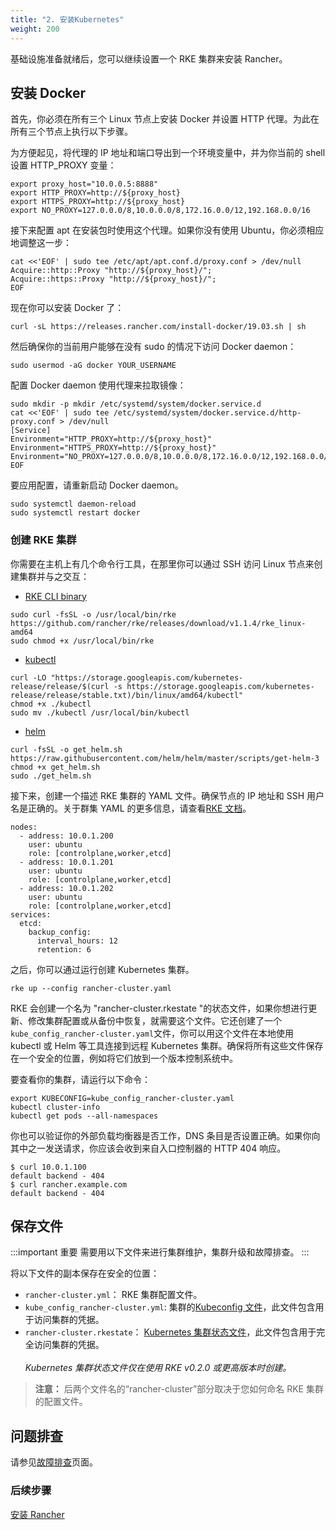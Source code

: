 ```yaml
---
title: "2. 安装Kubernetes"
weight: 200
---
```


基础设施准备就绪后，您可以继续设置一个 RKE 集群来安装 Rancher。

## 安装 Docker

首先，你必须在所有三个 Linux 节点上安装 Docker 并设置 HTTP 代理。为此在所有三个节点上执行以下步骤。

为方便起见，将代理的 IP 地址和端口导出到一个环境变量中，并为你当前的 shell 设置 HTTP_PROXY 变量：

```shell
export proxy_host="10.0.0.5:8888"
export HTTP_PROXY=http://${proxy_host}
export HTTPS_PROXY=http://${proxy_host}
export NO_PROXY=127.0.0.0/8,10.0.0.0/8,172.16.0.0/12,192.168.0.0/16
```

接下来配置 apt 在安装包时使用这个代理。如果你没有使用 Ubuntu，你必须相应地调整这一步：

```shell
cat <<'EOF' | sudo tee /etc/apt/apt.conf.d/proxy.conf > /dev/null
Acquire::http::Proxy "http://${proxy_host}/";
Acquire::https::Proxy "http://${proxy_host}/";
EOF
```

现在你可以安装 Docker 了：

```shell
curl -sL https://releases.rancher.com/install-docker/19.03.sh | sh
```

然后确保你的当前用户能够在没有 sudo 的情况下访问 Docker daemon：

```shell
sudo usermod -aG docker YOUR_USERNAME
```

配置 Docker daemon 使用代理来拉取镜像：

```shell
sudo mkdir -p mkdir /etc/systemd/system/docker.service.d
cat <<'EOF' | sudo tee /etc/systemd/system/docker.service.d/http-proxy.conf > /dev/null
[Service]
Environment="HTTP_PROXY=http://${proxy_host}"
Environment="HTTPS_PROXY=http://${proxy_host}"
Environment="NO_PROXY=127.0.0.0/8,10.0.0.0/8,172.16.0.0/12,192.168.0.0/16"
EOF
```

要应用配置，请重新启动 Docker daemon。

```shell
sudo systemctl daemon-reload
sudo systemctl restart docker
```

### 创建 RKE 集群

你需要在主机上有几个命令行工具，在那里你可以通过 SSH 访问 Linux 节点来创建集群并与之交互：

- [RKE CLI binary](docs/rke/installation/_index)

```shell
sudo curl -fsSL -o /usr/local/bin/rke https://github.com/rancher/rke/releases/download/v1.1.4/rke_linux-amd64
sudo chmod +x /usr/local/bin/rke
```

- [kubectl](https://kubernetes.io/docs/tasks/tools/install-kubectl/)

```
curl -LO "https://storage.googleapis.com/kubernetes-release/release/$(curl -s https://storage.googleapis.com/kubernetes-release/release/stable.txt)/bin/linux/amd64/kubectl"
chmod +x ./kubectl
sudo mv ./kubectl /usr/local/bin/kubectl
```

- [helm](https://helm.sh/docs/intro/install/)

```
curl -fsSL -o get_helm.sh https://raw.githubusercontent.com/helm/helm/master/scripts/get-helm-3
chmod +x get_helm.sh
sudo ./get_helm.sh
```

接下来，创建一个描述 RKE 集群的 YAML 文件。确保节点的 IP 地址和 SSH 用户名是正确的。关于群集 YAML 的更多信息，请查看[RKE 文档](/docs/rke/example-yamls/_index)。

```
nodes:
  - address: 10.0.1.200
    user: ubuntu
    role: [controlplane,worker,etcd]
  - address: 10.0.1.201
    user: ubuntu
    role: [controlplane,worker,etcd]
  - address: 10.0.1.202
    user: ubuntu
    role: [controlplane,worker,etcd]
services:
  etcd:
    backup_config:
      interval_hours: 12
      retention: 6
```

之后，你可以通过运行创建 Kubernetes 集群。

```shell
rke up --config rancher-cluster.yaml
```

RKE 会创建一个名为 "rancher-cluster.rkestate "的状态文件，如果你想进行更新、修改集群配置或从备份中恢复，就需要这个文件。它还创建了一个`kube_config_rancher-cluster.yaml`文件，你可以用这个文件在本地使用 kubectl 或 Helm 等工具连接到远程 Kubernetes 集群。确保将所有这些文件保存在一个安全的位置，例如将它们放到一个版本控制系统中。

要查看你的集群，请运行以下命令：

```shell
export KUBECONFIG=kube_config_rancher-cluster.yaml
kubectl cluster-info
kubectl get pods --all-namespaces
```

你也可以验证你的外部负载均衡器是否工作，DNS 条目是否设置正确。如果你向其中之一发送请求，你应该会收到来自入口控制器的 HTTP 404 响应。

```shell
$ curl 10.0.1.100
default backend - 404
$ curl rancher.example.com
default backend - 404
```

## 保存文件

:::important 重要
需要用以下文件来进行集群维护，集群升级和故障排查。
:::

将以下文件的副本保存在安全的位置：

- `rancher-cluster.yml`： RKE 集群配置文件。
- `kube_config_rancher-cluster.yml`: 集群的[Kubeconfig 文件](/docs/rke/kubeconfig/_index)，此文件包含用于访问集群的凭据。
- `rancher-cluster.rkestate`： [Kubernetes 集群状态文件](/docs/rke/installation/_index)，此文件包含用于完全访问集群的凭据。<br/><br/>_Kubernetes 集群状态文件仅在使用 RKE v0.2.0 或更高版本时创建。_

> **注意：** 后两个文件名的“rancher-cluster”部分取决于您如何命名 RKE 集群的配置文件。

## 问题排查

请参见[故障排查](/docs/rancher2/installation/options/troubleshooting/_index)页面。

### 后续步骤

[安装 Rancher](../install-rancher/_index)
